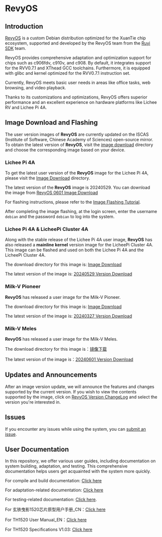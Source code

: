 # RevyOS

## Introduction

[RevyOS](https://github.com/revyos)  is a custom Debian distribution optimized for the XuanTie chip ecosystem, supported and developed by the RevyOS team from the [Ruyi SDK](https://github.com/ruyisdk) team.

RevyOS provides comprehensive adaptation and optimization support for chips such as c906fdv, c910v, and c908. By default, it integrates support for the RVV0.7.1 and XThead GCC toolchains. Furthermore, it is equipped with glibc and kernel optimized for the RVV0.7.1 instruction set.

Currently, RevyOS meets basic user needs in areas like office tasks, web browsing, and video playback.

Thanks to its customizations and optimizations, RevyOS offers superior performance and an excellent experience on hardware platforms like Lichee RV and Lichee Pi 4A.

## Image Download and Flashing

The user version images of __RevyOS__ are currently updated on the ISCAS (Institute of Software, Chinese Academy of Sciences) open-source mirror. To obtain the latest version of __RevyOS__, visit the [image download](https://mirror.iscas.ac.cn/revyos/extra/images/) directory and choose the corresponding image based on your device.

### Lichee Pi 4A

To get the latest user version of the __RevyOS__ image for the Lichee Pi 4A, please visit the [Image Download](https://mirror.iscas.ac.cn/revyos/extra/images/lpi4a/) directory.

The latest version of the __RevyOS__ image is 20240529. You can download the image from [RevyOS 0601 Image Download](https://mirror.iscas.ac.cn/revyos/extra/images/lpi4a/20240601/)

For flashing instructions, please refer to the [Image Flashing Tutorial](https://wiki.sipeed.com/hardware/zh/lichee/th1520/lpi4a/4_burn_image.html#%E6%89%B9%E9%87%8F%E7%83%A7%E5%BD%95).

After completing the image flashing, at the login screen, enter the username `debian` and the password `debian` to log into the system.

### Lichee Pi 4A & LicheePi Cluster 4A

Along with the stable release of the Lichee Pi 4A user image, __RevyOS__ has also released a __mainline kernel__ version image for the LicheePi Cluster 4A. This image can be flashed and used on both the Lichee Pi 4A and the LicheePi Cluster 4A.

The download directory for this image is: [Image Download](https://mirror.iscas.ac.cn/revyos/extra/images/lpi4amain/)

The latest version of the image is: [20240529 Version Download](https://github.com/revyos/mkimg-th1520/releases/tag/20240529)

### Milk-V Pioneer

__RevyOS__ has released a user image for the Milk-V Pioneer.

The download directory for this image is: [Image Download](https://mirror.iscas.ac.cn/revyos/extra/images/sg2042/)

The latest version of the image is: [20240327 Version Download](https://mirror.iscas.ac.cn/revyos/extra/images/sg2042/20240327/)

### Milk-V Meles

__RevyOS__ has released a user image for the Milk-V Meles.

The download directory for this image is：[镜像下载](https://mirror.iscas.ac.cn/revyos/extra/images/meles/)

The latest version of the image is：[20240601 Version Download](https://mirror.iscas.ac.cn/revyos/extra/images/meles/20240601/)

## Updates and Announcements

After an image version update, we will announce the features and changes supported by the current version. If you wish to view the contents supported by the image, click on [RevyOS Version ChangeLog](https://github.com/ruyisdk/revyos/tree/main/Change%20Log) and select the version you're interested in.

## Issues

If you encounter any issues while using the system, you can [submit an issue](https://github.com/revyos/revyos/issues).

## User Documentation

In this repository, we offer various user guides, including documentation on system building, adaptation, and testing. This comprehensive documentation helps users get acquainted with the system more quickly.

For compile and build documentation: [Click here](https://github.com/ruyisdk/revyos/tree/main/Build)

For adaptation-related documentation: [Click here](https://github.com/ruyisdk/revyos/tree/main/Adaptation)

For testing-related documentation: [Click here](https://github.com/ruyisdk/revyos/tree/main/Test).

For 玄铁曳影1520芯片原型用户手册_CN：[Click here](https://occ-oss-prod.oss-cn-hangzhou.aliyuncs.com/resource//1697208997919/%E7%8E%84%E9%93%81%E6%9B%B3%E5%BD%B11520%E8%8A%AF%E7%89%87%E5%8E%9F%E5%9E%8B%E7%94%A8%E6%88%B7%E6%89%8B%E5%86%8C_CN.zip)

For TH1520 User Manual_EN：[Click here](https://occ-intl-prod.oss-ap-southeast-1.aliyuncs.com/resource//1698839996662/TH1520%20User%20Manual%20(1).zip)

For TH1520 Specifications V1.03: [Click here](https://occ-oss-prod.oss-cn-hangzhou.aliyuncs.com/resource/889768/1698042403122/%E6%9B%B3%E5%BD%B11520%E8%A7%84%E6%A0%BC%E4%B9%A6V1.03.pdf)
